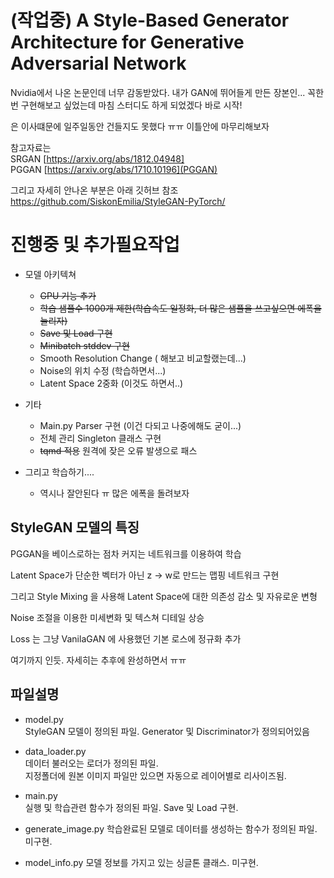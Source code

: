 # (작업중) A Style-Based Generator Architecture for Generative Adversarial Network

Nvidia에서 나온 논문인데 너무 감동받았다.
내가 GAN에 뛰어들게 만든 장본인... 꼭한번 구현해보고 싶었는데
마침 스터디도 하게 되었겠다 바로 시작!


은 이사떄문에 일주일동안 건들지도 못했다 ㅠㅠ
이틀안에 마무리해보자

참고자료는  
SRGAN [https://arxiv.org/abs/1812.04948]   
PGGAN [https://arxiv.org/abs/1710.10196](PGGAN)  

그리고 자세히 안나온 부분은 아래 깃허브 참조  
https://github.com/SiskonEmilia/StyleGAN-PyTorch/



# 진행중 및 추가필요작업
 - 모델 아키텍쳐
   - ~~GPU 기능 추가~~
   - ~~학습 샘플수 1000개 제한(학습속도 일정화, 더 많은 샘플을 쓰고싶으면 에폭을 늘리자)~~
   - ~~Save 및 Load 구현~~
   - ~~Minibatch stddev 구현~~
   - Smooth Resolution Change ( 해보고 비교할랬는데...)
   - Noise의 위치 수정 (학습하면서...)
   - Latent Space 2중화 (이것도 하면서..)

 - 기타 
    - Main.py Parser 구현 (이건 다되고 나중에해도 굳이...)
    - 전체 관리 Singleton 클래스 구현
    - ~~tqmd 적용~~ 원격에 잦은 오류 발생으로 패스

 - 그리고 학습하기.... 
    - 역시나 잘안된다 ㅠ 많은 에폭을 돌려보자














## StyleGAN 모델의 특징

PGGAN을 베이스로하는 점차 커지는 네트워크를 이용하여 학습

Latent Space가 단순한 벡터가 아닌 z -> w로 만드는 맵핑 네트워크 구현

그리고 Style Mixing 을 사용해 Latent Space에 대한 의존성 감소 및 자유로운 변형 

Noise 조절을 이용한 미세변화 및 텍스쳐 디테일 상승



Loss 는 그냥 VanilaGAN 에 사용했던 기본 로스에 정규화 추가


여기까지 인듯. 자세히는 추후에 완성하면서 ㅠㅠ


## 파일설명

- model.py  
StyleGAN 모델이 정의된 파일.
Generator 및 Discriminator가 정의되어있음  

- data_loader.py  
데이터 불러오는 로더가 정의된 파일.  
지정폴더에 원본 이미지 파일만 있으면 자동으로 레이어별로 리사이즈됨.

- main.py  
실행 및 학습관련 함수가 정의된 파일.
Save 및 Load 구현.

- generate_image.py
학습완료된 모델로 데이터를 생성하는 함수가 정의된 파일. 미구현.

- model_info.py
모델 정보를 가지고 있는 싱글톤 클래스.
미구현.

